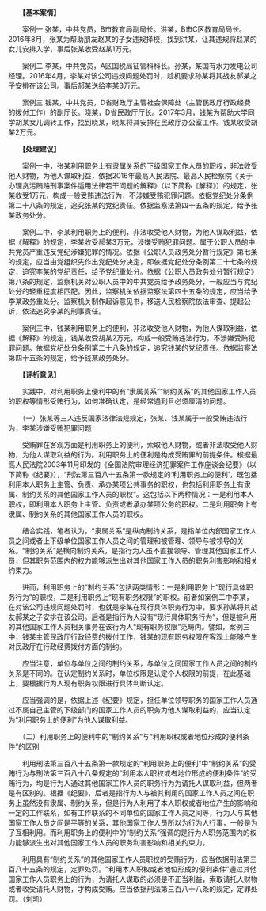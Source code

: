 　　**【基本案情】**

　　案例一 张某，中共党员，B市教育局副局长。洪某，B市C区教育局局长。2016年8月，张某为帮助朋友赵某的子女违规择校，找到洪某，让其违规将赵某的女儿安排入学，事后张某收受赵某1万元。

　　案例二 李某，中共党员，A区国税局征管科科长。孙某，某国有水力发电公司经理。2016年4月，李某对该公司违规问题处罚时，趁机要求孙某将其战友郝某之子安排在该公司。事后郝某送给李某3万元。

　　案例三 钱某，中共党员，D省财政厅主管社会保障处（主管民政厅行政经费的拨付工作）的副厅长。晓某，D省民政厅厅长。2017年3月，钱某为帮助大学同学胡某女儿调转工作，找到晓某，晓某将其安排在民政厅办公室工作。钱某收受胡某2万元。

　　**【处理建议】**

　　案例一中，张某利用职务上有隶属关系的下级国家工作人员的职权，非法收受他人财物，为他人谋取利益，依据2016年最高人民法院、最高人民检察院《关于办理贪污贿赂刑事案件适用法律若干问题的解释》（以下简称《解释》）的规定，张某收受1万元，构成一般受贿违法行为，不涉嫌受贿犯罪问题。依据党纪处分条例第二十八条的规定，追究张某的党纪责任。依据监察法第四十五条的规定，给予张某政务处分。

　　案例二中，李某利用职务上的便利，非法收受他人财物，为他人谋取利益，依据《解释》的规定，李某收受郝某3万元，涉嫌受贿犯罪问题。属于公职人员的中共党员严重违反党纪涉嫌犯罪的情况。依据《公职人员政务处分暂行规定》第七条的规定，应当由党组织先作出党纪处分决定，即依据党纪处分条例第二十七条的规定，追究李某的党纪责任，给予党纪重处分。依据《公职人员政务处分暂行规定》第八条的规定，监察机关对公职人员中的中共党员给予政务处分，一般应当与党纪处分的轻重程度相匹配。因此，监察机关依据监察法第四十五条的规定，应当给予李某政务重处分。监察机关制作起诉意见书，移送人民检察院依法审查、提起公诉，依法追究李某的刑事责任。

　　案例三中，钱某利用职务上的便利，非法收受他人财物，为他人谋取利益，依据《解释》的规定，钱某收受胡某2万元，构成一般受贿违法行为，不涉嫌受贿犯罪问题。依据党纪处分条例第二十八条的规定，追究钱某的党纪责任。依据监察法第四十五条的规定，给予钱某政务处分。

　　**【评析意见】**

　　实践中，对利用职务上便利中的有“隶属关系”“制约关系”的其他国家工作人员的职权等情形受贿行为，如何准确认定，是经常遇到且必须厘清的问题。

　　（一）张某等三人违反国家法律法规规定，张某、钱某属于一般受贿违法行为，李某涉嫌受贿犯罪问题

　　受贿罪在客观方面是利用职务上的便利，索取他人财物，或者非法收受他人财物，为他人谋取利益的行为。利用职务上的便利是构成受贿罪的前提条件。根据最高人民法院2003年11月印发的《全国法院审理经济犯罪案件工作座谈会纪要》（以下简称《纪要》），“刑法第三百八十五条第一款规定的‘利用职务上的便利’，既包括利用本人职务上主管、负责、承办某项公共事务的职权，也包括利用职务上有隶属、制约关系的其他国家工作人员的职权”。这包括以下两种情况：一是利用本人职权，即利用本人职务上主管、负责或者承办某项公务的职权。二是利用职务上有隶属、制约关系的其他国家工作人员的职权。

　　结合实践，笔者认为，“隶属关系”是纵向制约关系，是指单位内部国家工作人员之间或者上下级单位国家工作人员之间的管理和被管理、领导与被领导的关系。“制约关系”是横向制约关系，是指行为人虽不直接领导、管理其他国家工作人员，但其职务范围内的权力能够派生出对其他国家工作人员的职务利害影响和相关约束力。

　　进而，利用职务上的“制约关系”包括两类情形：一是利用职务上“现行具体职务行为”的职权，二是利用职务上“现有职务权限”的职权。前者如案例二中李某，在对该公司违规问题处罚时，也就是李某在现行具体职务行为中，要求孙某将其战友郝某之子安排在该公司。后者是指行为人没有“现行具体职务行为”，但是被利用的其他国家工作人员相关事务在该行为人“现有职务权限”范畴内。譬如，案例三中，钱某主管民政厅行政经费的拨付工作，钱某的现有职务权限在客观上能够产生对民政厅在行政经费拨付方面的制约。

　　应当注意，单位与单位之间的制约关系，与单位之间国家工作人员之间的制约关系是不同的。在认定制约关系时，单位权限是认定个人权限的前提，在此基础上，要根据行为人现有职务权限进行具体判断认定。

　　应当强调的是，依据上述《纪要》规定，担任单位领导职务的国家工作人员通过不属自己主管的下级部门的国家工作人员的职务为他人谋取利益的，应当认定为“利用职务上的便利”为他人谋取利益。

　　（二）利用职务上的便利中的“制约关系”与“利用职权或者地位形成的便利条件”的区别

　　利用刑法第三百八十五条第一款规定的“利用职务上的便利”中“制约关系”的受贿行为与刑法第三百八十八条规定的“利用本人职权或者地位形成的便利条件”的受贿行为，均是行为人通过其他国家工作人员的职务行为为请托人谋取利益，但两者是有区别的。根据《纪要》，后者是指行为人与被其利用的国家工作人员之间在职务上虽然没有隶属、制约关系，但是行为人利用了本人职权或者地位产生的影响和一定的工作联系，如有工作联系的不同单位的国家工作人员之间等，行为人与其他国家工作人员之间是平等的关系，其他国家工作人员所以为行为人行事，一般是为了互相利用。而利用职务上的便利中的“制约关系”强调的是行为人职务范围内的权力能够派生出对其他国家工作人员的职务利害影响和相关约束力。

　　利用具有“制约关系”的其他国家工作人员职权的受贿行为，应当依据刑法第三百八十五条的规定，定罪处罚。“利用本人职权或者地位形成的便利条件”通过其他国家工作人员职务上的行为，为请托人谋取的必须是不正当利益，索取请托人财物或者收受请托人财物，才构成受贿。应当依据刑法第三百八十八条的规定，定罪处罚。（刘凯）